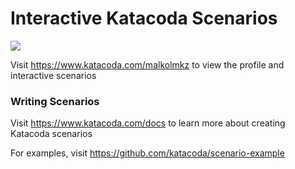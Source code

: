 # Interactive Katacoda Scenarios

[![](http://shields.katacoda.com/katacoda/malkolmkz/count.svg)](https://www.katacoda.com/malkolmkz "Get your profile on Katacoda.com")

Visit https://www.katacoda.com/malkolmkz to view the profile and interactive scenarios

### Writing Scenarios
Visit https://www.katacoda.com/docs to learn more about creating Katacoda scenarios

For examples, visit https://github.com/katacoda/scenario-example
